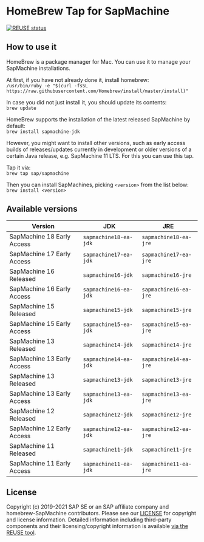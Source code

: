 # HomeBrew Tap for SapMachine

[![REUSE status](https://api.reuse.software/badge/github.com/SAP/homebrew-SapMachine)](https://api.reuse.software/info/github.com/SAP/homebrew-SapMachine)

## How to use it

HomeBrew is a package manager for Mac. You can use it to manage your SapMachine installations.

At first, if you have not already done it, install homebrew:  
`/usr/bin/ruby -e "$(curl -fsSL https://raw.githubusercontent.com/Homebrew/install/master/install)"`

In case you did not just install it, you should update its contents:  
`brew update`

HomeBrew supports the installation of the latest released SapMachine by default:  
`brew install sapmachine-jdk`

However, you might want to install other versions, such as early access builds of releases/updates currently in development or older versions of a certain Java release, e.g. SapMachine 11 LTS. For this you can use this tap.

Tap it via:  
`brew tap sap/sapmachine`

Then you can install SapMachines, picking `<version>` from the list below:  
`brew install <version>`

## Available versions

| Version | JDK | JRE |
|--|--|--|
| SapMachine 18 Early Access | `sapmachine18-ea-jdk` | `sapmachine18-ea-jre` |
| SapMachine 17 Early Access | `sapmachine17-ea-jdk` | `sapmachine17-ea-jre` |
| SapMachine 16 Released | `sapmachine16-jdk` | `sapmachine16-jre` |
| SapMachine 16 Early Access | `sapmachine16-ea-jdk` | `sapmachine16-ea-jre` |
| SapMachine 15 Released | `sapmachine15-jdk` | `sapmachine15-jre` |
| SapMachine 15 Early Access | `sapmachine15-ea-jdk` | `sapmachine15-ea-jre` |
| SapMachine 13 Released | `sapmachine14-jdk` | `sapmachine14-jre` |
| SapMachine 13 Early Access | `sapmachine14-ea-jdk` | `sapmachine14-ea-jre` |
| SapMachine 13 Released | `sapmachine13-jdk` | `sapmachine13-jre` |
| SapMachine 13 Early Access | `sapmachine13-ea-jdk` | `sapmachine13-ea-jre` |
| SapMachine 12 Released | `sapmachine12-jdk` | `sapmachine12-jre` |
| SapMachine 12 Early Access | `sapmachine12-ea-jdk` | `sapmachine12-ea-jre` |
| SapMachine 11 Released | `sapmachine11-jdk` | `sapmachine11-jre` |
| SapMachine 11 Early Access | `sapmachine11-ea-jdk` | `sapmachine11-ea-jre` |

## License

Copyright (c) 2019-2021 SAP SE or an SAP affiliate company and homebrew-SapMachine contributors. Please see our [LICENSE](LICENSE) for copyright and license information. Detailed information including third-party components and their licensing/copyright information is available [via the REUSE tool](https://api.reuse.software/info/github.com/SAP/homebrew-SapMachine).
